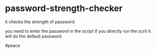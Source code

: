 # password-strength-checker

it checks the strength of password

you need to enter the password in the script if you directly run the scrit it will do the default password. 


#peace
